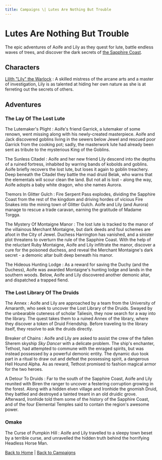 ```yaml
---
title: Campaigns \| Lutes Are Nothing But Trouble
---
```


# Lutes Are Nothing But Trouble

The epic adventures of Aoife and Lily as they quest for lute, battle endless waves of trees, and discover the dark secrets of [the Sapphire Coast]({{site.baseurl}}/settings/sapphire-coast).

## Characters

<!-- [Aoife the Bard]({{site.baseurl}}/campaigns/lutes/characters/aoife)
: Bright, curious, and afraid of nothing but trees, Aoife nurtures a powerful talent for magic while balancing her skills of joyful music and stealthy mayhem. -->

[Lilith "Lily" the Warlock]({{site.baseurl}}/campaigns/lutes/characters/lily)
: A skilled mistress of the arcane arts and a master of investigation, Lily is as talented at hiding her own nature as she is at ferreting out the secrets of others.

<!-- ### Side Characters -->

## Adventures

### The Lay Of The Lost Lute

The Lutemaker's Plight
: Aoife's friend Garrick, a lutemaker of some renown, went missing along with his newly-created masterpiece. Aoife and Jack discovered goblins living in the sewers below Jewel and rescued poor Garrick from the cooking pot; sadly, the masterwork lute had already been sent as tribute to the mysterious King of the Goblins.

The Sunless Citadel
: Aoife and her new friend Lily descend into the depths of a ruined fortress, inhabited by warring bands of kobolds and goblins. Aoife briefly recovers the lost lute, but loses it again to goblin treachery. Deep beneath the Citadel they battle the mad druid Belak, who warns that the elementals will scour clean the land. But not all is lost - along the way, Aoife adopts a baby white dragon, who she names Aurora.

Tremors In Glitter Gulch
: Fire Serpent Pass explodes, dividing the Sapphire Coast from the rest of the kingdom and driving hordes of vicious Fire Snakes into the mining town of Glitter Gulch. Aoife and Lily (and Aurora) manage to rescue a trade caravan, earning the gratitude of Madame Torgga.

The Mystery Of Montaigne Manor
: The lost lute is tracked to the manor of the villainous Merchant Montaigne, but dark deeds and foul schemes are afoot in the City of Jewel. Duchess Harrington has vanished, and a sinister plot threatens to overturn the rule of the Sapphire Coast. With the help of the reluctant Ruby Montaigne, Aoife and Lily infiltrate the manor, discover a cure for the poisoned duchess, and reveal the Merchant Montaigne's dark secret - a demonic altar built deep beneath his manor.

The Hideous Hunting Lodge
: As a reward for saving the Duchy (and the Duchess), Aoife was awarded Montaigne's hunting lodge and lands in the southern woods. Below, Aoife and Lily discovered another demonic altar, and dispatched a trapped fiend.

### The Lost Library Of The Druids

The Annex
: Aoife and Lily are approached by a team from the University of Amaranth, who seek to uncover the Lost Library of the Druids. Swayed by the unbearable cuteness of scholar Taliesin, they now search for a way into the library. The quest takes them to a ruined Annex of the library, where they discover a token of Druid Friendship. Before traveling to the library itself, they resolve to ask the druids directly.

Breaker of Chains
: Aoife and Lily are asked to assist the crew of the fallen Sherem skyship *Sky Dancer* with a delicate problem. The ship's enchanter, Tethost, had attempted to commune with the enraged spirits, but was instead possessed by a powerful demonic entity. The dynamic duo took part in a ritual to draw out and defeat the possessing spirit, a dangerous Hell Hound Alpha. As as reward, Tethost promised to fashion magical armor for the two heroes.

A Detour To Druids
: Far to the south of the Sapphire Coast, Aoife and Lily reunited with Biren the ranger to uncover a festering corruption growing in the forest. Along with a hidden elven village and Ironhide the gnomish Druid, they battled and destroyed a tainted treant in an old druidic grove. Afterward, Ironhide told them some of the history of the Sapphire Coast, and of the four Elemental Temples said to contain the region's awesome power.

### Omake

The Curse of Pumpkin Hill
: Aoife and Lily travelled to a sleepy town beset by a terrible curse, and unravelled the hidden truth behind the horrifying Headless Horse Man.

<!-- ## Game Sessions -->

[Back to Home]({{site.baseurl}}/)
|
[Back to Campaigns]({{site.baseurl}}/campaigns)
